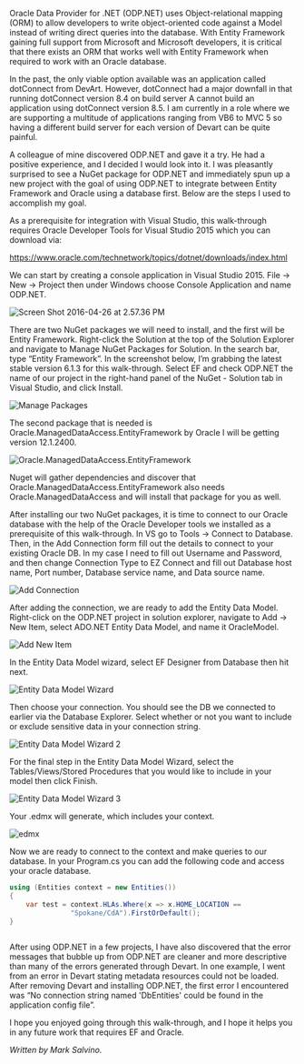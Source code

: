 

Oracle Data Provider for .NET (ODP.NET) uses Object-relational mapping (ORM) to allow developers to write object-oriented code against a Model instead of writing direct queries into the database. With Entity Framework gaining full support from Microsoft and Microsoft developers, it is critical that there exists an ORM that works well with Entity Framework when required to work with an Oracle database.

In the past, the only viable option available was an application called dotConnect from DevArt. However, dotConnect had a major downfall in that running dotConnect version 8.4 on build server A cannot build an application using dotConnect version 8.5. I am currently in a role where we are supporting a multitude of applications ranging from VB6 to MVC 5 so having a different build server for each version of Devart can be quite painful.

A colleague of mine discovered ODP.NET and gave it a try. He had a positive experience, and I decided I would look into it. I was pleasantly surprised to see a NuGet package for ODP.NET and immediately spun up a new project with the goal of using ODP.NET to integrate between Entity Framework and Oracle using a database first. Below are the steps I used to accomplish my goal.

As a prerequisite for integration with Visual Studio, this walk-through requires Oracle Developer Tools for Visual Studio 2015 which you can download via:

https://www.oracle.com/technetwork/topics/dotnet/downloads/index.html

We can start by creating a console application in Visual Studio 2015. File -> New -> Project then under Windows choose Console Application and name ODP.NET.

![Screen Shot 2016-04-26 at 2.57.36 PM](https://intellitect.com/wp-content/uploads/2016/04/Screen-Shot-2016-04-26-at-2.57.36-PM.png "Oracle Data Provider for .NET")

There are two NuGet packages we will need to install, and the first will be Entity Framework. Right-click the Solution at the top of the Solution Explorer and navigate to Manage NuGet Packages for Solution. In the search bar, type “Entity Framework”. In the screenshot below, I’m grabbing the latest stable version 6.1.3 for this walk-through. Select EF and check ODP.NET the name of our project in the right-hand panel of the NuGet - Solution tab in Visual Studio, and click Install.

![Manage Packages](https://intellitect.com/wp-content/uploads/2016/04/Manage-Packages.png "Oracle Data Provider for .NET")

The second package that is needed is Oracle.ManagedDataAccess.EntityFramework by Oracle I will be getting version 12.1.2400.

![Oracle.ManagedDataAccess.EntityFramework](https://intellitect.com/wp-content/uploads/2016/04/Oracle.ManagedDataAccess.EntityFramework.png "Oracle Data Provider for .NET")

Nuget will gather dependencies and discover that Oracle.ManagedDataAccess.EntityFramework also needs Oracle.ManagedDataAccess and will install that package for you as well.

After installing our two NuGet packages, it is time to connect to our Oracle database with the help of the Oracle Developer tools we installed as a prerequisite of this walk-through. In VS go to Tools -> Connect to Database. Then, in the Add Connection form fill out the details to connect to your existing Oracle DB. In my case I need to fill out Username and Password, and then change Connection Type to EZ Connect and fill out Database host name, Port number, Database service name, and Data source name.

![Add Connection](https://intellitect.com/wp-content/uploads/2016/04/Add-Connection.png "Oracle Data Provider for .NET")

After adding the connection, we are ready to add the Entity Data Model. Right-click on the ODP.NET project in solution explorer, navigate to Add -> New Item, select ADO.NET Entity Data Model, and name it OracleModel.

![Add New Item](https://intellitect.com/wp-content/uploads/2016/04/Add-New-Item.png "Oracle Data Provider for .NET")

In the Entity Data Model wizard, select EF Designer from Database then hit next.

![Entity Data Model Wizard](https://intellitect.com/wp-content/uploads/2016/04/Entity-Data-Model-Wizard.png "Oracle Data Provider for .NET")

Then choose your connection. You should see the DB we connected to earlier via the Database Explorer. Select whether or not you want to include or exclude sensitive data in your connection string.

![Entity Data Model Wizard 2](https://intellitect.com/wp-content/uploads/2016/04/Entity-Data-Model-Wizard-2.png "Oracle Data Provider for .NET")

For the final step in the Entity Data Model Wizard, select the Tables/Views/Stored Procedures that you would like to include in your model then click Finish.

![Entity Data Model Wizard 3](https://intellitect.com/wp-content/uploads/2016/04/Entity-Data-Model-Wizard-3.png "Oracle Data Provider for .NET")

Your .edmx will generate, which includes your context.

![edmx](https://intellitect.com/wp-content/uploads/2016/04/edmx.png "Oracle Data Provider for .NET")

Now we are ready to connect to the context and make queries to our database. In your Program.cs you can add the following code and access your oracle database.

```csharp
using (Entities context = new Entities())
{
    var test = context.HLAs.Where(x => x.HOME_LOCATION ==
               "Spokane/CdA").FirstOrDefault();
}
﻿
```

After using ODP.NET in a few projects, I have also discovered that the error messages that bubble up from ODP.NET are cleaner and more descriptive than many of the errors generated through Devart. In one example, I went from an error in Devart stating metadata resources could not be loaded. After removing Devart and installing ODP.NET, the first error I encountered was “No connection string named 'DbEntities' could be found in the application config file”.

I hope you enjoyed going through this walk-through, and I hope it helps you in any future work that requires EF and Oracle.

_Written by Mark Salvino._
